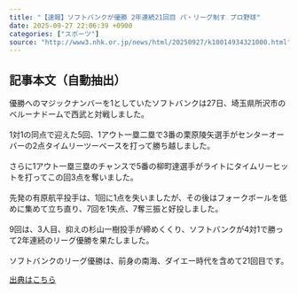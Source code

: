 ```yaml
---
title: "【速報】ソフトバンクが優勝 2年連続21回目 パ・リーグ制す プロ野球"
date: 2025-09-27 22:06:39 +0900
categories: ["スポーツ"]
source: "http://www3.nhk.or.jp/news/html/20250927/k10014934321000.html"
---
```


## 記事本文（自動抽出）
<div><div class="body-text">
										<p>優勝へのマジックナンバーを1としていたソフトバンクは27日、埼玉県所沢市のベルーナドームで西武と対戦しました。<br><br>1対1の同点で迎えた5回、1アウト一塁二塁で3番の栗原陵矢選手がセンターオーバーの2点タイムリーツーベースを打って勝ち越しました。<br><br>さらに1アウト一塁三塁のチャンスで5番の柳町達選手がライトにタイムリーヒットを打ってこの回3点を奪いました。<br><br>先発の有原航平投手は、1回に1点を失いましたが、その後はフォークボールを低めに集めて立ち直り、7回を1失点、7奪三振と好投しました。<br><br>9回は、3人目、抑えの杉山一樹投手が締めくくり、ソフトバンクが4対1で勝って2年連続のリーグ優勝を果たしました。<br><br>ソフトバンクのリーグ優勝は、前身の南海、ダイエー時代を含めて21回目です。</p>
								</div>
							</div>

[出典はこちら](http://www3.nhk.or.jp/news/html/20250927/k10014934321000.html)
